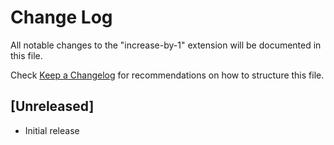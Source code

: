 # Change Log
All notable changes to the "increase-by-1" extension will be documented in this file.

Check [Keep a Changelog](http://keepachangelog.com/) for recommendations on how to structure this file.

## [Unreleased]
- Initial release